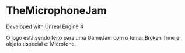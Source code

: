 # TheMicrophoneJam

Developed with Unreal Engine 4

O jogo está sendo feito para uma GameJam com o tema::Broken Time e objeto especial é: Microfone.
